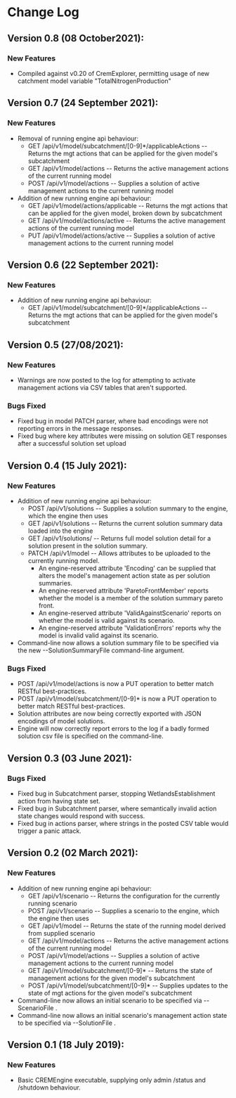 # Change Log

## Version 0.8 (08 October2021):
### New Features
* Compiled against v0.20 of CremExplorer, permitting usage of new catchment model variable "TotalNitrogenProduction"

## Version 0.7 (24 September 2021):
### New Features
* Removal of running engine api behaviour:
  * GET /api/v1/model/subcatchment/[0-9]*/applicableActions -- Returns the mgt actions that can be applied for the given
    model's subcatchment
  * GET /api/v1/model/actions -- Returns the active management actions of the current running model
  * POST /api/v1/model/actions -- Supplies a solution of active management actions to the current running model
* Addition of new running engine api behaviour:
  * GET /api/v1/model/actions/applicable -- Returns the mgt actions that can be applied for the given model, broken down
    by subcatchment
  * GET /api/v1/model/actions/active -- Returns the active management actions of the current running model
  * PUT /api/v1/model/actions/active -- Supplies a solution of active management actions to the current running model

## Version 0.6 (22 September 2021):
### New Features
* Addition of new running engine api behaviour:
  * GET /api/v1/model/subcatchment/[0-9]*/applicableActions -- Returns the mgt actions that can be applied for the given
    model's subcatchment

## Version 0.5 (27/08/2021):
### New Features
* Warnings are now posted to the log for attempting to activate management actions via CSV tables that aren't supported.
### Bugs Fixed
* Fixed bug in model PATCH parser, where bad encodings were not reporting errors in the message responses.
* Fixed bug where key attributes were missing on solution GET responses after a successful solution set upload

## Version 0.4 (15 July 2021):
### New Features
* Addition of new running engine api behaviour:
  * POST /api/v1/solutions                   -- Supplies a solution summary to the engine, which the engine then uses
  * GET  /api/v1/solutions                   -- Returns the current solution summary data loaded into the engine
  * GET  /api/v1/solutions/<solution-label>  -- Returns full model solution detail for a solution present in the solution summary.
  * PATCH /api/v1/model                      -- Allows attributes to be uploaded to the currently running model.
    * An engine-reserved attribute 'Encoding' can be supplied that alters the model's management action state as per solution summaries.
    * An engine-reserved attribute 'ParetoFrontMember' reports whether the model is a member of the solution summary pareto front.
    * An engine-reserved attribute 'ValidAgainstScenario' reports on whether the model is valid against its scenario. 
    * An engine-reserved attribute 'ValidationErrors' reports why the model is invalid valid against its scenario.
* Command-line now allows a solution summary file to be specified via the new --SolutionSummaryFile command-line argument.
### Bugs Fixed
* POST /api/v1/model/actions is now a PUT operation to better match RESTful best-practices.
* POST /api/v1/model/subcatchment/[0-9]* is now a PUT operation to better match RESTful best-practices.
* Solution attributes are now being correctly exported with JSON encodings of model solutions.
* Engine will now correctly report errors to the log if a badly formed solution csv file is specified on the command-line.

## Version 0.3 (03 June 2021):
### Bugs Fixed
* Fixed bug in Subcatchment parser, stopping WetlandsEstablishment action from having state set.
* Fixed bug in Subcatchment parser, where semantically invalid action state changes would respond with success.
* Fixed bug in actions parser, where strings in the posted CSV table would trigger a panic attack.

## Version 0.2 (02 March 2021):
### New Features
* Addition of new running engine api behaviour:
  * GET  /api/v1/scenario                   -- Returns the configuration for the currently running scenario
  * POST /api/v1/scenario                   -- Supplies a scenario to the engine, which the engine then uses
  * GET  /api/v1/model                      -- Returns the state of the running model derived from supplied scenario
  * GET  /api/v1/model/actions              -- Returns the active management actions of the current running model
  * POST /api/v1/model/actions              -- Supplies a solution of active management actions to the current running model
  * GET  /api/v1/model/subcatchment/[0-9]*  -- Returns the state of management actions for the given model's subcatchment
  * POST /api/v1/model/subcatchment/[0-9]*  -- Supplies updates to the state of mgt actions for the given model's subcatchment
* Command-line now allows an initial scenario to be specified via --ScenarioFile <FileName>.
* Command-line now allows an initial scenario's management action state to be specified via --SolutionFile <FileName>.

## Version 0.1 (18 July 2019):
### New Features
* Basic CREMEngine executable, supplying only admin /status and /shutdown behaviour.